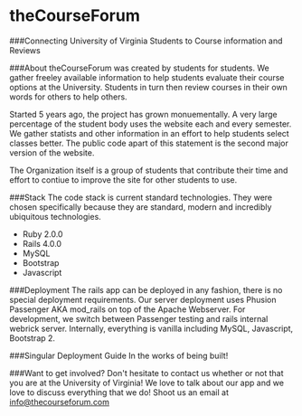 theCourseForum
==============
###Connecting University of Virginia Students to Course information and Reviews


###About
theCourseForum was created by students for students. We gather freeley available information to help students evaluate their course options at the University. Students in turn then review courses in their own words for others to help others. 

Started 5 years ago, the project has grown monuementally. A very large percentage of the student body uses the website each and every semester. We gather statists and other information in an effort to help students select classes better. The public code apart of this statement is the second major version of the website. 

The Organization itself is a group of students that contribute their time and effort to contiue to improve the site for other students to use.

###Stack
The code stack is current standard technologies. They were chosen specifically because they are standard, modern and incredibly ubiquitous technologies. 

- Ruby 2.0.0
- Rails 4.0.0
- MySQL
- Bootstrap
- Javascript

###Deployment
The rails app can be deployed in any fashion, there is no special deployment requirements. Our server deployment uses Phusion Passenger AKA mod_rails on top of the Apache Webserver. For development, we switch between Passenger testing and rails internal webrick server. Internally, everything is vanilla including MySQL, Javascript, Bootstrap 2.

###Singular Deployment Guide
In the works of being built!

###Want to get involved? 
Don't hesitate to contact us whether or not that you are at the University of Virginia! We love to talk about our app and we love to discuss everything that we do! Shoot us an email at info@thecourseforum.com